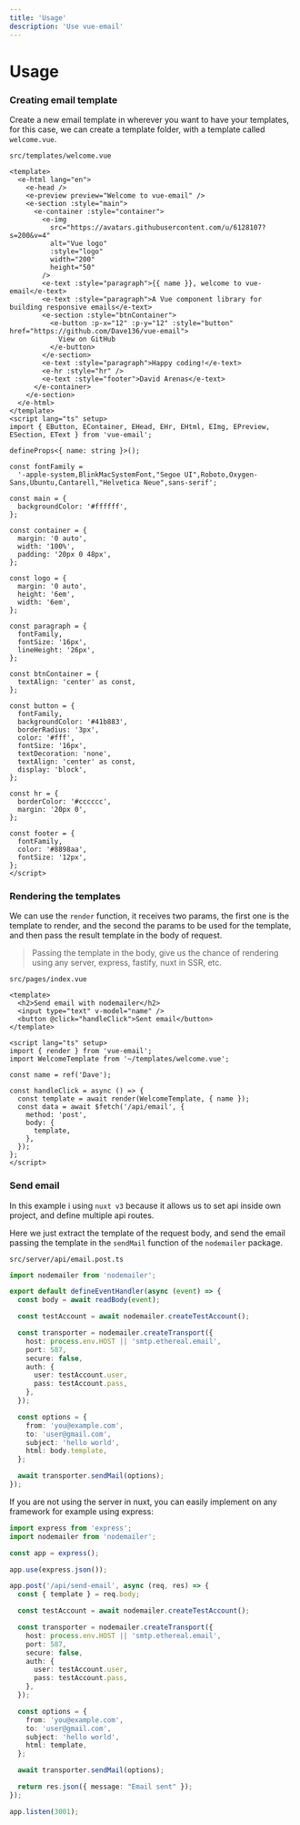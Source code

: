 ```yaml
---
title: 'Usage'
description: 'Use vue-email'
---
```


# Usage

### Creating email template

Create a new email template in wherever you want to have your templates, for this case, we can create a template folder, with a template called `welcome.vue`.

`src/templates/welcome.vue`

```vue
<template>
  <e-html lang="en">
    <e-head />
    <e-preview preview="Welcome to vue-email" />
    <e-section :style="main">
      <e-container :style="container">
        <e-img
          src="https://avatars.githubusercontent.com/u/6128107?s=200&v=4"
          alt="Vue logo"
          :style="logo"
          width="200"
          height="50"
        />
        <e-text :style="paragraph">{{ name }}, welcome to vue-email</e-text>
        <e-text :style="paragraph">A Vue component library for building responsive emails</e-text>
        <e-section :style="btnContainer">
          <e-button :p-x="12" :p-y="12" :style="button" href="https://github.com/Dave136/vue-email">
            View on GitHub
          </e-button>
        </e-section>
        <e-text :style="paragraph">Happy coding!</e-text>
        <e-hr :style="hr" />
        <e-text :style="footer">David Arenas</e-text>
      </e-container>
    </e-section>
  </e-html>
</template>
<script lang="ts" setup>
import { EButton, EContainer, EHead, EHr, EHtml, EImg, EPreview, ESection, EText } from 'vue-email';

defineProps<{ name: string }>();

const fontFamily =
  '-apple-system,BlinkMacSystemFont,"Segoe UI",Roboto,Oxygen-Sans,Ubuntu,Cantarell,"Helvetica Neue",sans-serif';

const main = {
  backgroundColor: '#ffffff',
};

const container = {
  margin: '0 auto',
  width: '100%',
  padding: '20px 0 48px',
};

const logo = {
  margin: '0 auto',
  height: '6em',
  width: '6em',
};

const paragraph = {
  fontFamily,
  fontSize: '16px',
  lineHeight: '26px',
};

const btnContainer = {
  textAlign: 'center' as const,
};

const button = {
  fontFamily,
  backgroundColor: '#41b883',
  borderRadius: '3px',
  color: '#fff',
  fontSize: '16px',
  textDecoration: 'none',
  textAlign: 'center' as const,
  display: 'block',
};

const hr = {
  borderColor: '#cccccc',
  margin: '20px 0',
};

const footer = {
  fontFamily,
  color: '#8898aa',
  fontSize: '12px',
};
</script>

```

### Rendering the templates

We can use the `render` function, it receives two params, the first one is the template to render, and the second the params to be used for the template, and then pass the result template in the body of request.

> Passing the template in the body, give us the chance of rendering using any server, express, fastify, nuxt in SSR, etc.

`src/pages/index.vue`

```vue
<template>
  <h2>Send email with nodemailer</h2>
  <input type="text" v-model="name" />
  <button @click="handleClick">Sent email</button>
</template>

<script lang="ts" setup>
import { render } from 'vue-email';
import WelcomeTemplate from '~/templates/welcome.vue';

const name = ref('Dave');

const handleClick = async () => {
  const template = await render(WelcomeTemplate, { name });
  const data = await $fetch('/api/email', {
    method: 'post',
    body: {
      template,
    },
  });
};
</script>

```


### Send email

In this example i using `nuxt v3` because it allows us to set api inside own project, and define multiple api routes.

Here we just extract the template of the request body, and send the email passing the template in the `sendMail` function of the `nodemailer` package.

`src/server/api/email.post.ts`

```ts
import nodemailer from 'nodemailer';

export default defineEventHandler(async (event) => {
  const body = await readBody(event);

  const testAccount = await nodemailer.createTestAccount();

  const transporter = nodemailer.createTransport({
    host: process.env.HOST || 'smtp.ethereal.email',
    port: 587,
    secure: false,
    auth: {
      user: testAccount.user,
      pass: testAccount.pass,
    },
  });

  const options = {
    from: 'you@example.com',
    to: 'user@gmail.com',
    subject: 'hello world',
    html: body.template,
  };

  await transporter.sendMail(options);
});

```

If you are not using the server in nuxt, you can easily implement on any framework for example using express:

```ts
import express from 'express';
import nodemailer from 'nodemailer';

const app = express();

app.use(express.json());

app.post('/api/send-email', async (req, res) => {
  const { template } = req.body;

  const testAccount = await nodemailer.createTestAccount();

  const transporter = nodemailer.createTransport({
    host: process.env.HOST || 'smtp.ethereal.email',
    port: 587,
    secure: false,
    auth: {
      user: testAccount.user,
      pass: testAccount.pass,
    },
  });

  const options = {
    from: 'you@example.com',
    to: 'user@gmail.com',
    subject: 'hello world',
    html: template,
  };

  await transporter.sendMail(options);

  return res.json({ message: "Email sent" });
});

app.listen(3001);
```

